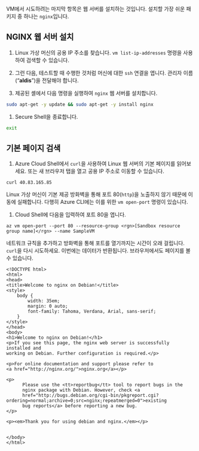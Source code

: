VM에서 시도하려는 마지막 항목은 웹 서버를 설치하는 것입니다. 설치할 가장 쉬운 패키지 중 하나는 `nginx`입니다.

## <a name="install-nginx-web-server"></a>NGINX 웹 서버 설치

1. Linux 가상 머신의 공용 IP 주소를 찾습니다. `vm list-ip-addresses` 명령을 사용하여 검색할 수 있습니다.

1. 그런 다음, 테스트할 때 수행한 것처럼 머신에 대한 `ssh` 연결을 엽니다. 관리자 이름(“**aldis**”)을 전달해야 합니다.

1. 제공된 셸에서 다음 명령을 실행하여 `nginx` 웹 서버를 설치합니다.

```bash
sudo apt-get -y update && sudo apt-get -y install nginx
```

1. Secure Shell을 종료합니다.

```bash
exit
```

## <a name="retrieve-our-default-page"></a>기본 페이지 검색

1. Azure Cloud Shell에서 `curl`을 사용하여 Linux 웹 서버의 기본 페이지를 읽어보세요. 또는 새 브라우저 탭을 열고 공용 IP 주소로 이동할 수 있습니다.

```azurecli
curl 40.83.165.85
```

Linux 가상 머신이 기본 제공 방화벽을 통해 포트 80(`http`)을 노출하지 않기 때문에 이동에 실패합니다. 다행히 Azure CLI에는 이를 위한 `vm open-port` 명령이 있습니다. 

1. Cloud Shell에 다음을 입력하여 포트 80을 엽니다.

```azurecli
az vm open-port --port 80 --resource-group <rgn>[Sandbox resource group name]</rgn> --name SampleVM
```

네트워크 규칙을 추가하고 방화벽을 통해 포트를 열기까지는 시간이 오래 걸립니다. `curl`을 다시 시도하세요. 이번에는 데이터가 반환됩니다. 브라우저에서도 페이지를 볼 수 있습니다.

```output
<!DOCTYPE html>
<html>
<head>
<title>Welcome to nginx on Debian!</title>
<style>
    body {
        width: 35em;
        margin: 0 auto;
        font-family: Tahoma, Verdana, Arial, sans-serif;
    }
</style>
</head>
<body>
<h1>Welcome to nginx on Debian!</h1>
<p>If you see this page, the nginx web server is successfully installed and
working on Debian. Further configuration is required.</p>

<p>For online documentation and support please refer to
<a href="http://nginx.org/">nginx.org</a></p>

<p>
      Please use the <tt>reportbug</tt> tool to report bugs in the
      nginx package with Debian. However, check <a
      href="http://bugs.debian.org/cgi-bin/pkgreport.cgi?ordering=normal;archive=0;src=nginx;repeatmerged=0">existing
      bug reports</a> before reporting a new bug.
</p>

<p><em>Thank you for using debian and nginx.</em></p>


</body>
</html>
```
